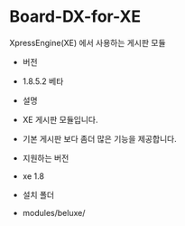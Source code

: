# Board-DX-for-XE

XpressEngine(XE) 에서 사용하는 게시판 모듈

* 버전
 * 1.8.5.2 베타 

* 설명
 * XE 게시판 모듈입니다.
 * 기본 게시판 보다 좀더 많은 기능을 제공합니다.

* 지원하는 버전
 * xe 1.8

* 설치 폴더
 * modules/beluxe/



